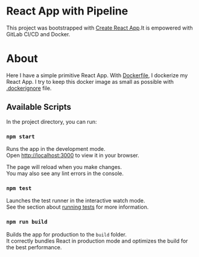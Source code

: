 # React App with Pipeline

This project was bootstrapped with [Create React App](https://github.com/facebook/create-react-app).It is empowered with GitLab CI/CD and Docker.

# About

Here I have a simple primitive React App. With [Dockerfile](./Dockerfile), I dockerize my React App. I try to keep this docker image
as small as possible with [.dockerignore](./dockerignore) file.

## Available Scripts

In the project directory, you can run:

### `npm start`

Runs the app in the development mode.\
Open [http://localhost:3000](http://localhost:3000) to view it in your browser.

The page will reload when you make changes.\
You may also see any lint errors in the console.

### `npm test`

Launches the test runner in the interactive watch mode.\
See the section about [running tests](https://facebook.github.io/create-react-app/docs/running-tests) for more information.


### `npm run build`

Builds the app for production to the `build` folder.\
It correctly bundles React in production mode and optimizes the build for the best performance.


